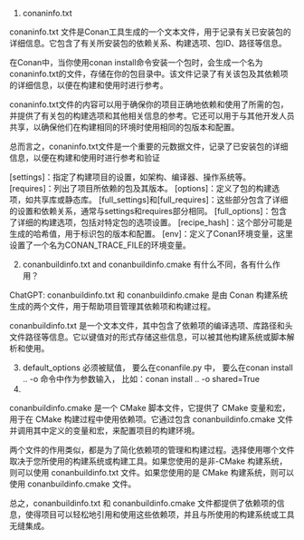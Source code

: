 1. conaninfo.txt

conaninfo.txt 文件是Conan工具生成的一个文本文件，用于记录有关已安装包的详细信息。它包含了有关所安装包的依赖关系、构建选项、包ID、路径等信息。

在Conan中，当你使用conan install命令安装一个包时，会生成一个名为conaninfo.txt的文件，存储在你的包目录中。该文件记录了有关该包及其依赖项的详细信息，以便在构建和使用时进行参考。

conaninfo.txt文件的内容可以用于确保你的项目正确地依赖和使用了所需的包，并提供了有关包的构建选项和其他相关信息的参考。它还可以用于与其他开发人员共享，以确保他们在构建相同的环境时使用相同的包版本和配置。

总而言之，conaninfo.txt文件是一个重要的元数据文件，记录了已安装包的详细信息，以便在构建和使用时进行参考和验证


[settings]：指定了构建项目的设置，如架构、编译器、操作系统等。
[requires]：列出了项目所依赖的包及其版本。
[options]：定义了包的构建选项，如共享库或静态库。
[full_settings]和[full_requires]：这些部分包含了详细的设置和依赖关系，通常与settings和requires部分相同。
[full_options]：包含了详细的构建选项，包括对特定包的选项设置。
[recipe_hash]：这个部分可能是生成的哈希值，用于标识包的版本和配置。
[env]：定义了Conan环境变量，这里设置了一个名为CONAN_TRACE_FILE的环境变量。


2. conanbuildinfo.txt and conanbuildinfo.cmake 有什么不同，各有什么作用？


ChatGPT: conanbuildinfo.txt 和 conanbuildinfo.cmake 是由 Conan 构建系统生成的两个文件，用于帮助项目管理其依赖项和构建过程。

conanbuildinfo.txt 是一个文本文件，其中包含了依赖项的编译选项、库路径和头文件路径等信息。它以键值对的形式存储这些信息，可以被其他构建系统或脚本解析和使用。


3. default_options 必须被赋值， 要么在conanfile.py 中， 要么在conan install .. -o 命令中作为参数输入， 比如：conan install .. -o shared=True
4. 

conanbuildinfo.cmake 是一个 CMake 脚本文件，它提供了 CMake 变量和宏，用于在 CMake 构建过程中使用依赖项。它通过包含 conanbuildinfo.cmake 文件并调用其中定义的变量和宏，来配置项目的构建环境。

两个文件的作用类似，都是为了简化依赖项的管理和构建过程。选择使用哪个文件取决于您所使用的构建系统或构建工具。如果您使用的是非-CMake 构建系统，则可以使用 conanbuildinfo.txt 文件。如果您使用的是 CMake 构建系统，则可以使用 conanbuildinfo.cmake 文件。

总之，conanbuildinfo.txt 和 conanbuildinfo.cmake 文件都提供了依赖项的信息，使得项目可以轻松地引用和使用这些依赖项，并且与所使用的构建系统或工具无缝集成。
